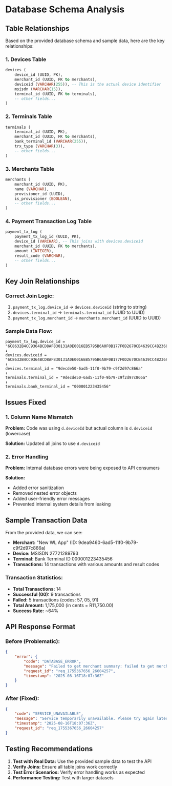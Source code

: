 # Database Schema Analysis

## Table Relationships

Based on the provided database schema and sample data, here are the key relationships:

### 1. Devices Table
```sql
devices (
    device_id (UUID, PK),
    merchant_id (UUID, FK to merchants),
    deviceid (VARCHAR(255)), -- This is the actual device identifier
    msisdn (VARCHAR(15)),
    terminal_id (UUID, FK to terminals),
    -- other fields...
)
```

### 2. Terminals Table
```sql
terminals (
    terminal_id (UUID, PK),
    merchant_id (UUID, FK to merchants),
    bank_terminal_id (VARCHAR(255)),
    trx_type (VARCHAR(3)),
    -- other fields...
)
```

### 3. Merchants Table
```sql
merchants (
    merchant_id (UUID, PK),
    name (VARCHAR),
    provisioner_id (UUID),
    is_provisioner (BOOLEAN),
    -- other fields...
)
```

### 4. Payment Transaction Log Table
```sql
payment_tx_log (
    payment_tx_log_id (UUID, PK),
    device_id (VARCHAR), -- This joins with devices.deviceid
    merchant_id (UUID, FK to merchants),
    amount (INTEGER),
    result_code (VARCHAR),
    -- other fields...
)
```

## Key Join Relationships

### Correct Join Logic:
1. `payment_tx_log.device_id` → `devices.deviceid` (string to string)
2. `devices.terminal_id` → `terminals.terminal_id` (UUID to UUID)
3. `payment_tx_log.merchant_id` → `merchants.merchant_id` (UUID to UUID)

### Sample Data Flow:
```
payment_tx_log.device_id = "6C8632B4CC9364BCD8AF830131A0E0016EB5795B6A0F0B177F0D2670CB4639CC4B2368C6006839D264A38B7F58E5C8130447528BF4B7AEE1"
↓
devices.deviceid = "6C8632B4CC9364BCD8AF830131A0E0016EB5795B6A0F0B177F0D2670CB4639CC4B2368C6006839D264A38B7F58E5C8130447528BF4B7AEE1"
↓
devices.terminal_id = "9decde50-6ad5-11f0-9b79-c9f2d97c866a"
↓
terminals.terminal_id = "9decde50-6ad5-11f0-9b79-c9f2d97c866a"
↓
terminals.bank_terminal_id = "000001223435456"
```

## Issues Fixed

### 1. Column Name Mismatch
**Problem:** Code was using `d.deviceId` but actual column is `d.deviceid` (lowercase)

**Solution:** Updated all joins to use `d.deviceid`

### 2. Error Handling
**Problem:** Internal database errors were being exposed to API consumers

**Solution:** 
- Added error sanitization
- Removed nested error objects
- Added user-friendly error messages
- Prevented internal system details from leaking

## Sample Transaction Data

From the provided data, we can see:
- **Merchant:** "New WL App" (ID: 9dea9460-6ad5-11f0-9b79-c9f2d97c866a)
- **Device:** MSISDN 27721289793
- **Terminal:** Bank Terminal ID 000001223435456
- **Transactions:** 14 transactions with various amounts and result codes

### Transaction Statistics:
- **Total Transactions:** 14
- **Successful (00):** 9 transactions
- **Failed:** 5 transactions (codes: 57, 05, 91)
- **Total Amount:** 1,175,000 (in cents = R11,750.00)
- **Success Rate:** ~64%

## API Response Format

### Before (Problematic):
```json
{
    "error": {
        "code": "DATABASE_ERROR",
        "message": "Failed to get merchant summary: failed to get merchant summary: failed to get merchant summary: ERROR: column p.device_id does not exist (SQLSTATE 42703)",
        "request_id": "req_1755367656_26604257",
        "timestamp": "2025-08-16T18:07:36Z"
    }
}
```

### After (Fixed):
```json
{
    "code": "SERVICE_UNAVAILABLE",
    "message": "Service temporarily unavailable. Please try again later.",
    "timestamp": "2025-08-16T18:07:36Z",
    "request_id": "req_1755367656_26604257"
}
```

## Testing Recommendations

1. **Test with Real Data:** Use the provided sample data to test the API
2. **Verify Joins:** Ensure all table joins work correctly
3. **Test Error Scenarios:** Verify error handling works as expected
4. **Performance Testing:** Test with larger datasets
